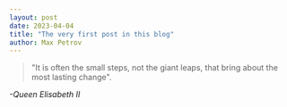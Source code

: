 ```yaml
---
layout: post
date: 2023-04-04
title: "The very first post in this blog"
author: Max Petrov
---
```


> "It is often the small steps, not the giant leaps, that bring about the most lasting change".

_-Queen Elisabeth II_
